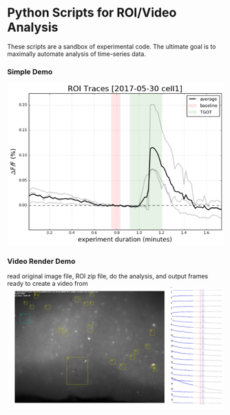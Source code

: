 # Python Scripts for ROI/Video Analysis
These scripts are a sandbox of experimental code. The ultimate goal is to maximally automate analysis of time-series data.

### Simple Demo
![](fig_traces.png)

### Video Render Demo
read original image file, ROI zip file, do the analysis, and output frames ready to create a video from
![video_frame_02400.png](video_frame_02400.png)
